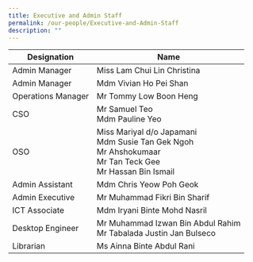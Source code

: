 ```yaml
---
title: Executive and Admin Staff
permalink: /our-people/Executive-and-Admin-Staff
description: ""
---
```

| Designation | Name | 
| -------- | -------- | 
| Admin Manager     | Miss Lam Chui Lin Christina
| Admin Manager | Mdm Vivian Ho Pei Shan
| Operations Manager | Mr Tommy Low Boon Heng
| CSO | Mr Samuel Teo <br> Mdm Pauline Yeo
|OSO | Miss Mariyal d/o Japamani <br> Mdm Susie Tan Gek Ngoh <br> Mr Ahshokumaar <br> Mr Tan Teck Gee <br> Mr Hassan Bin Ismail
|Admin Assistant | Mdm Chris Yeow Poh Geok 
| Admin Executive | Mr Muhammad Fikri Bin Sharif
| ICT Associate | Mdm Iryani Binte Mohd Nasril
| Desktop Engineer | Mr Muhammad Izwan Bin Abdul Rahim <br> Mr Tabalada Justin Jan Bulseco 
| Librarian | Ms Ainna Binte Abdul Rani